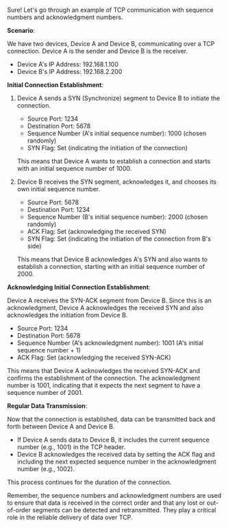 Sure! Let's go through an example of TCP communication with sequence numbers and acknowledgment numbers.

**Scenario**:

We have two devices, Device A and Device B, communicating over a TCP connection. Device A is the sender and Device B is the receiver.

- Device A's IP Address: 192.168.1.100
- Device B's IP Address: 192.168.2.200

**Initial Connection Establishment**:

1. Device A sends a SYN (Synchronize) segment to Device B to initiate the connection.

   - Source Port: 1234
   - Destination Port: 5678
   - Sequence Number (A's initial sequence number): 1000 (chosen randomly)
   - SYN Flag: Set (indicating the initiation of the connection)

   This means that Device A wants to establish a connection and starts with an initial sequence number of 1000.

2. Device B receives the SYN segment, acknowledges it, and chooses its own initial sequence number.

   - Source Port: 5678
   - Destination Port: 1234
   - Sequence Number (B's initial sequence number): 2000 (chosen randomly)
   - ACK Flag: Set (acknowledging the received SYN)
   - SYN Flag: Set (indicating the initiation of the connection from B's side)

   This means that Device B acknowledges A's SYN and also wants to establish a connection, starting with an initial sequence number of 2000.

**Acknowledging Initial Connection Establishment**:

Device A receives the SYN-ACK segment from Device B. Since this is an acknowledgment, Device A acknowledges the received SYN and also acknowledges the initiation from Device B.

- Source Port: 1234
- Destination Port: 5678
- Sequence Number (A's acknowledgment number): 1001 (A's initial sequence number + 1)
- ACK Flag: Set (acknowledging the received SYN-ACK)

This means that Device A acknowledges the received SYN-ACK and confirms the establishment of the connection. The acknowledgment number is 1001, indicating that it expects the next segment to have a sequence number of 2001.

**Regular Data Transmission**:

Now that the connection is established, data can be transmitted back and forth between Device A and Device B.

- If Device A sends data to Device B, it includes the current sequence number (e.g., 1001) in the TCP header.
- Device B acknowledges the received data by setting the ACK flag and including the next expected sequence number in the acknowledgment number (e.g., 1002).

This process continues for the duration of the connection.

Remember, the sequence numbers and acknowledgment numbers are used to ensure that data is received in the correct order and that any lost or out-of-order segments can be detected and retransmitted. They play a critical role in the reliable delivery of data over TCP.
